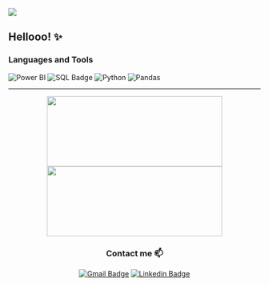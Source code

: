 ![](https://komarev.com/ghpvc/?username=leticiamarinho)

## Hellooo!  ✨


### Languages and Tools
![Power BI](https://img.shields.io/badge/-Power%20BI-black?style=flat-square&logo=Power-BI)
![SQL Badge](https://img.shields.io/badge/SQL-00000F?style=flat-square&logo=mysql&logoColor=white)
![Python](https://img.shields.io/badge/-Python-black?style=flat-square&logo=Python)
![Pandas](https://img.shields.io/badge/-Pandas-black?style=flat-squareflat-square&logo=Pandas)

---

<div id="header" align="center">

<img width="350px" height="140em" src="https://github-readme-stats.vercel.app/api/top-langs/?username=leticiamarinho&hide=html&layout=compact&theme=dark" /></td> <a href="https://github.com/leticiamarinho/"> <img width="350px" height="140em" src="https://github-readme-stats.vercel.app/api?username=leticiamarinho&show_icons=true&theme=dark&include_commits=true"/>
</a>


### Contact me 📫

[![Gmail Badge](https://img.shields.io/badge/-leticiamarinho84@gmail.com-6633cc?style=flat-square&logo=Gmail&logoColor=white&link=mailto:leticiamarinho84@gmail.com)](mailto:leticiamarinho84@gmail.com)
[![Linkedin Badge](https://img.shields.io/badge/-Leticia%20Marinho-6633cc?style=flat-square&logo=Linkedin&logoColor=white&link=https://www.linkedin.com/in/leticia-marinho-de-souza/)](https://www.linkedin.com/in/leticia-marinho-de-souza/)

